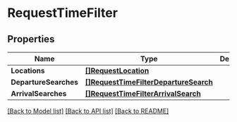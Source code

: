 # RequestTimeFilter

## Properties
Name | Type | Description | Notes
------------ | ------------- | ------------- | -------------
**Locations** | [**[]RequestLocation**](RequestLocation.md) |  | 
**DepartureSearches** | [**[]RequestTimeFilterDepartureSearch**](RequestTimeFilterDepartureSearch.md) |  | [optional] 
**ArrivalSearches** | [**[]RequestTimeFilterArrivalSearch**](RequestTimeFilterArrivalSearch.md) |  | [optional] 

[[Back to Model list]](../README.md#documentation-for-models) [[Back to API list]](../README.md#documentation-for-api-endpoints) [[Back to README]](../README.md)


